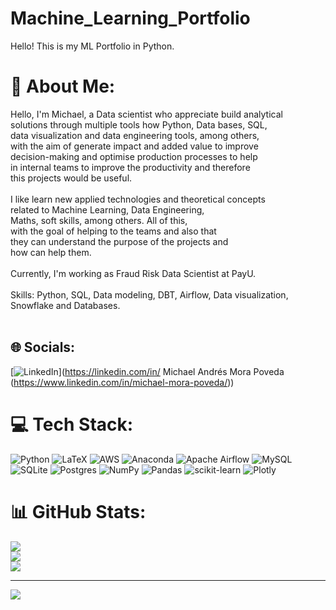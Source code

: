 # Machine_Learning_Portfolio
Hello! This is my ML Portfolio in Python.

# 💫 About Me:
Hello, I'm Michael, a Data scientist who appreciate build analytical <br>solutions through multiple tools how Python, Data bases, SQL, <br>data visualization and data engineering tools, among others, <br>with the aim of generate impact and added value to improve <br>decision-making and optimise production processes to help <br>in internal teams to improve the productivity and therefore <br>this projects would be useful.<br><br>I like learn new applied technologies and theoretical concepts <br>related to Machine Learning, Data Engineering, <br>Maths, soft skills, among others. All of this, <br>with the goal of helping to the teams and also that <br>they can understand the purpose of the projects and <br>how can help them.<br><br>Currently, I'm working as Fraud Risk Data Scientist at PayU.<br><br>Skills: Python, SQL, Data modeling, DBT, Airflow, Data visualization, <br>Snowflake and Databases.<br><br>


## 🌐 Socials:
[![LinkedIn](https://img.shields.io/badge/LinkedIn-%230077B5.svg?logo=linkedin&logoColor=white)](https://linkedin.com/in/ Michael Andrés Mora Poveda (https://www.linkedin.com/in/michael-mora-poveda/)) 

# 💻 Tech Stack:
![Python](https://img.shields.io/badge/python-3670A0?style=plastic&logo=python&logoColor=ffdd54) ![LaTeX](https://img.shields.io/badge/latex-%23008080.svg?style=plastic&logo=latex&logoColor=white) ![AWS](https://img.shields.io/badge/AWS-%23FF9900.svg?style=plastic&logo=amazon-aws&logoColor=white) ![Anaconda](https://img.shields.io/badge/Anaconda-%2344A833.svg?style=plastic&logo=anaconda&logoColor=white) ![Apache Airflow](https://img.shields.io/badge/Apache%20Airflow-017CEE?style=plastic&logo=Apache%20Airflow&logoColor=white) ![MySQL](https://img.shields.io/badge/mysql-%2300f.svg?style=plastic&logo=mysql&logoColor=white) ![SQLite](https://img.shields.io/badge/sqlite-%2307405e.svg?style=plastic&logo=sqlite&logoColor=white) ![Postgres](https://img.shields.io/badge/postgres-%23316192.svg?style=plastic&logo=postgresql&logoColor=white) ![NumPy](https://img.shields.io/badge/numpy-%23013243.svg?style=plastic&logo=numpy&logoColor=white) ![Pandas](https://img.shields.io/badge/pandas-%23150458.svg?style=plastic&logo=pandas&logoColor=white) ![scikit-learn](https://img.shields.io/badge/scikit--learn-%23F7931E.svg?style=plastic&logo=scikit-learn&logoColor=white) ![Plotly](https://img.shields.io/badge/Plotly-%233F4F75.svg?style=plastic&logo=plotly&logoColor=white)
# 📊 GitHub Stats:
![](https://github-readme-stats.vercel.app/api?username=micmorap&theme=dark&hide_border=false&include_all_commits=false&count_private=false)<br/>
![](https://github-readme-streak-stats.herokuapp.com/?user=micmorap&theme=dark&hide_border=false)<br/>
![](https://github-readme-stats.vercel.app/api/top-langs/?username=micmorap&theme=dark&hide_border=false&include_all_commits=false&count_private=false&layout=compact)

---
[![](https://visitcount.itsvg.in/api?id=micmorap&icon=0&color=0)](https://visitcount.itsvg.in)

<!-- Proudly created with GPRM ( https://gprm.itsvg.in ) -->
